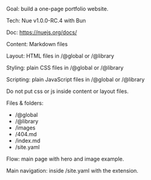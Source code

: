 Goal: build a one-page portfolio website.

Tech: Nue v1.0.0-RC.4 with Bun

Doc: https://nuejs.org/docs/

Content: Markdown files

Layout: HTML files in /@global or /@library

Styling: plain CSS files in /@global or /@library

Scripting: plain JavaScript files in /@global or /@library

Do not put css or js inside content or layout files.

Files & folders:

- /@global
- /@library
- /images
- /404.md
- /index.md
- /site.yaml

Flow: main page with hero and image example.

Main navigation: inside /site.yaml with the <navi/> extension.
